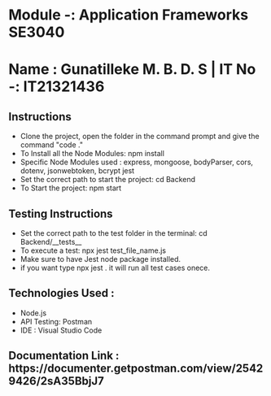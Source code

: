 
# Module -: Application Frameworks SE3040 

# Name : Gunatilleke M. B. D. S | IT No -: IT21321436
 
<h2>Instructions</h2>
<ul>
  <li>Clone the project, open the folder in the command prompt and give the command "code ."</li>
  <li>To Install all the Node Modules: npm install </li>
  <li>Specific Node Modules used : express, mongoose, bodyParser, cors, dotenv, jsonwebtoken, bcrypt jest</li>
  <li>Set the correct path to start the project: cd Backend</li>
  <li>To Start the project: npm start</li>
 

</ul>
 
<h2>Testing Instructions</h2>
<ul>
  <li>Set the correct path to the test folder in the terminal: cd Backend/__tests__</li>
  <li>To execute a test: npx jest test_file_name.js </li>
  <li>Make sure to have Jest node package installed.</li>
  <li>if you want type npx jest . it will run all test cases onece.</li>
</ul>
 
<h2>Technologies Used :</h2>
<ul>
  <li>Node.js</li>
  <li>API Testing: Postman</li>
  <li>IDE : Visual Studio Code</li>
</ul>
<h2>Documentation Link : https://documenter.getpostman.com/view/25429426/2sA35BbjJ7</h2>
